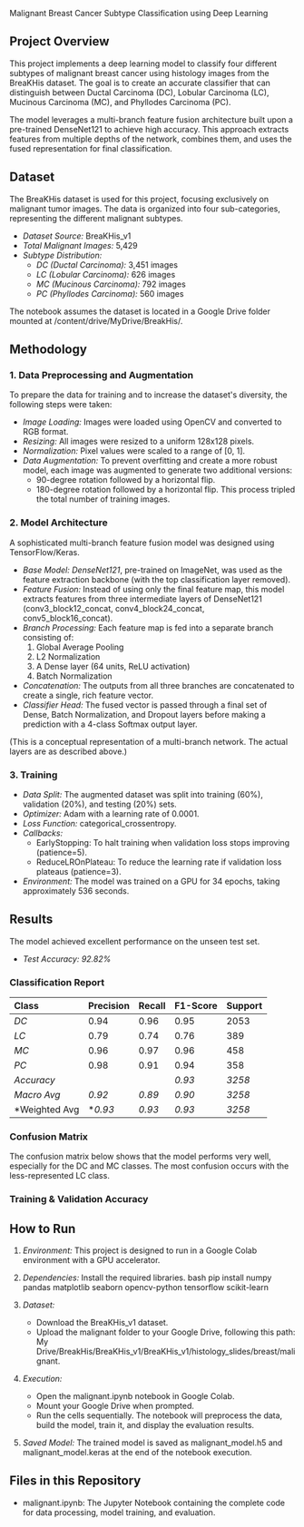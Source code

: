  Malignant Breast Cancer Subtype Classification using Deep Learning

## Project Overview

This project implements a deep learning model to classify four different subtypes of malignant breast cancer using histology images from the BreaKHis dataset. The goal is to create an accurate classifier that can distinguish between Ductal Carcinoma (DC), Lobular Carcinoma (LC), Mucinous Carcinoma (MC), and Phyllodes Carcinoma (PC).

The model leverages a multi-branch feature fusion architecture built upon a pre-trained DenseNet121 to achieve high accuracy. This approach extracts features from multiple depths of the network, combines them, and uses the fused representation for final classification.

## Dataset

The BreaKHis dataset is used for this project, focusing exclusively on malignant tumor images. The data is organized into four sub-categories, representing the different malignant subtypes.

  - *Dataset Source:* BreaKHis\_v1
  - *Total Malignant Images:* 5,429
  - *Subtype Distribution:*
      - *DC (Ductal Carcinoma):* 3,451 images
      - *LC (Lobular Carcinoma):* 626 images
      - *MC (Mucinous Carcinoma):* 792 images
      - *PC (Phyllodes Carcinoma):* 560 images

The notebook assumes the dataset is located in a Google Drive folder mounted at /content/drive/MyDrive/BreakHis/.

## Methodology

### 1\. Data Preprocessing and Augmentation

To prepare the data for training and to increase the dataset's diversity, the following steps were taken:

  - *Image Loading:* Images were loaded using OpenCV and converted to RGB format.
  - *Resizing:* All images were resized to a uniform 128x128 pixels.
  - *Normalization:* Pixel values were scaled to a range of [0, 1].
  - *Data Augmentation:* To prevent overfitting and create a more robust model, each image was augmented to generate two additional versions:
      - 90-degree rotation followed by a horizontal flip.
      - 180-degree rotation followed by a horizontal flip.
        This process tripled the total number of training images.

### 2\. Model Architecture

A sophisticated multi-branch feature fusion model was designed using TensorFlow/Keras.

  - *Base Model:* *DenseNet121*, pre-trained on ImageNet, was used as the feature extraction backbone (with the top classification layer removed).
  - *Feature Fusion:* Instead of using only the final feature map, this model extracts features from three intermediate layers of DenseNet121 (conv3_block12_concat, conv4_block24_concat, conv5_block16_concat).
  - *Branch Processing:* Each feature map is fed into a separate branch consisting of:
    1.  Global Average Pooling
    2.  L2 Normalization
    3.  A Dense layer (64 units, ReLU activation)
    4.  Batch Normalization
  - *Concatenation:* The outputs from all three branches are concatenated to create a single, rich feature vector.
  - *Classifier Head:* The fused vector is passed through a final set of Dense, Batch Normalization, and Dropout layers before making a prediction with a 4-class Softmax output layer.

  
(This is a conceptual representation of a multi-branch network. The actual layers are as described above.)

### 3\. Training

  - *Data Split:* The augmented dataset was split into training (60%), validation (20%), and testing (20%) sets.
  - *Optimizer:* Adam with a learning rate of 0.0001.
  - *Loss Function:* categorical_crossentropy.
  - *Callbacks:*
      - EarlyStopping: To halt training when validation loss stops improving (patience=5).
      - ReduceLROnPlateau: To reduce the learning rate if validation loss plateaus (patience=3).
  - *Environment:* The model was trained on a GPU for 34 epochs, taking approximately 536 seconds.

## Results

The model achieved excellent performance on the unseen test set.

  - *Test Accuracy:* *92.82%*

### Classification Report

| Class | Precision | Recall | F1-Score | Support |
| :--- | :--- | :--- | :--- | :--- |
| *DC* | 0.94 | 0.96 | 0.95 | 2053 |
| *LC* | 0.79 | 0.74 | 0.76 | 389 |
| *MC* | 0.96 | 0.97 | 0.96 | 458 |
| *PC* | 0.98 | 0.91 | 0.94 | 358 |
| *Accuracy* | | | *0.93* | *3258* |
| *Macro Avg* | *0.92* | *0.89* | *0.90* | *3258* |
| *Weighted Avg| **0.93* | *0.93* | *0.93* | *3258* |

### Confusion Matrix

The confusion matrix below shows that the model performs very well, especially for the DC and MC classes. The most confusion occurs with the less-represented LC class.

### Training & Validation Accuracy

## How to Run

1.  *Environment:* This project is designed to run in a Google Colab environment with a GPU accelerator.
2.  *Dependencies:* Install the required libraries.
    bash
    pip install numpy pandas matplotlib seaborn opencv-python tensorflow scikit-learn
    
3.  *Dataset:*
      - Download the BreaKHis\_v1 dataset.
      - Upload the malignant folder to your Google Drive, following this path: My Drive/BreakHis/BreaKHis_v1/BreaKHis_v1/histology_slides/breast/malignant.
4.  *Execution:*
      - Open the malignant.ipynb notebook in Google Colab.
      - Mount your Google Drive when prompted.
      - Run the cells sequentially. The notebook will preprocess the data, build the model, train it, and display the evaluation results.
5.  *Saved Model:* The trained model is saved as malignant_model.h5 and malignant_model.keras at the end of the notebook execution.

## Files in this Repository

  - malignant.ipynb: The Jupyter Notebook containing the complete code for data processing, model training, and evaluation.
    
